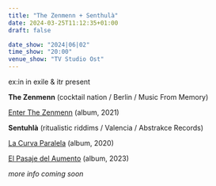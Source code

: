 ```yaml
---
title: "The Zenmenn + Senthulà"
date: 2024-03-25T11:12:35+01:00
draft: false

date_show: "2024|06|02"
time_show: "20:00"
venue_show: "TV Studio Ost"
---
```


ex:in in exile & itr present

**The Zenmenn** (cocktail nation / Berlin / Music From Memory)

[Enter The Zenmenn](https://music-from-memory.bandcamp.com/album/enter-the-zenmenn) (album, 2021)

**Sentuhlà** (ritualistic riddims / Valencia / Abstrakce Records)

[La Curva Paralela](https://abstrakce.bandcamp.com/album/la-curva-paralela) (album, 2020)

[El Pasaje del Aumento](https://abstrakce.bandcamp.com/album/el-pasaje-del-aumento) (album, 2023)

_more info coming soon_

<!-- ![The Zenmenn + Senthulà](../../posters/2024-06-02.jpg) -->

<!-- cool poster art by [rriete](https://www.instagram.com/rriete/) -->

